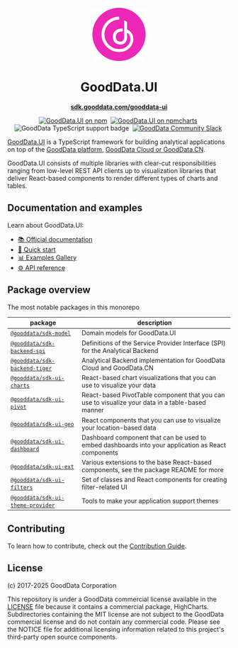 <p align="center">
  <img src="assets/gooddata-logo.svg" alt="GoodData Logo" width="120px" height="120px"/>
</p>
<h1 align="center">GoodData.UI</h1>

<p align="center">
  <a href="https://sdk.gooddata.com/gooddata-ui"><strong>sdk.gooddata.com/gooddata-ui</strong></a>
  <br>
</p>

<p align="center">
    <a href="https://www.npmjs.com/@gooddata/sdk-model"><img src="https://img.shields.io/npm/v/@gooddata/sdk-model.svg?logo=npm" alt="GoodData.UI on npm"></a>&nbsp;
    <a href="https://npmcharts.com/compare/@gooddata/sdk-model?minimal=true"><img src="https://img.shields.io/npm/dm/@gooddata/sdk-model.svg" alt="GoodData.UI on npmcharts"></a>&nbsp;
    <img src="https://img.shields.io/badge/typescript-first-blue?logo=typescript" alt="GoodData TypeScript support badge">&nbsp;
    <a href="https://www.gooddata.com/slack"><img src="https://img.shields.io/badge/slack-community-green?logo=slack" alt="GoodData Community Slack"></a>&nbsp;
</p>

[GoodData.UI](https://gooddata.com/docs/gooddata-ui) is a TypeScript framework for building analytical applications on top of the [GoodData platform](https://help.gooddata.com/doc/enterprise/en), [GoodData Cloud or GoodData.CN](https://www.gooddata.com/docs/cloud/).

GoodData.UI consists of multiple libraries with clear-cut responsibilities ranging from low-level REST API clients up to visualization libraries that deliver React-based components to render different types of charts and tables.

## Documentation and examples

Learn about GoodData.UI:

-   [📚 Official documentation](https://gooddata.com/docs/gooddata-ui)
-   [🚀 Quick start](https://www.gooddata.com/docs/gooddata-ui/latest/quick_start/)
-   [📊 Examples Gallery](https://gdui-examples.herokuapp.com)
-   [⚙️ API reference](https://sdk.gooddata.com/gooddata-ui-apidocs/docs/index.html)

## Package overview

The most notable packages in this monorepo

| package                                                           | description                                                                                        |
| ----------------------------------------------------------------- | -------------------------------------------------------------------------------------------------- |
| [`@gooddata/sdk-model`](./libs/sdk-model)                         | Domain models for GoodData.UI                                                                      |
| [`@gooddata/sdk-backend-spi`](./libs/sdk-backend-spi)             | Definitions of the Service Provider Interface (SPI) for the Analytical Backend                     |
| [`@gooddata/sdk-backend-tiger`](./libs/sdk-backend-tiger)         | Analytical Backend implementation for GoodData Cloud and GoodData.CN                               |
| [`@gooddata/sdk-ui-charts`](./libs/sdk-ui-charts)                 | React-based chart visualizations that you can use to visualize your data                           |
| [`@gooddata/sdk-ui-pivot`](./libs/sdk-ui-pivot)                   | React-based PivotTable component that you can use to visualize your data in a table-based manner   |
| [`@gooddata/sdk-ui-geo`](./libs/sdk-ui-geo)                       | React components that you can use to visualize your location-based data                            |
| [`@gooddata/sdk-ui-dashboard`](./libs/sdk-ui-dashboard)           | Dashboard component that can be used to embed dashboards into your application as React components |
| [`@gooddata/sdk-ui-ext`](./libs/sdk-ui-ext)                       | Various extensions to the base React-based components, see the package README for more             |
| [`@gooddata/sdk-ui-filters`](./libs/sdk-ui-filters)               | Set of classes and React components for creating filter-related UI                                 |
| [`@gooddata/sdk-ui-theme-provider`](./libs/sdk-ui-theme-provider) | Tools to make your application support themes                                                      |

## Contributing

To learn how to contribute, check out the [Contribution Guide](./dev_docs/contributing.md).

## License

(c) 2017-2025 GoodData Corporation

This repository is under a GoodData commercial license available in the [LICENSE](LICENSE) file because it contains a commercial package, HighCharts. Subdirectories containing the MIT license are not subject to the GoodData commercial license and do not contain any commercial code. Please see the NOTICE file for additional licensing information related to this project's third-party open source components.
